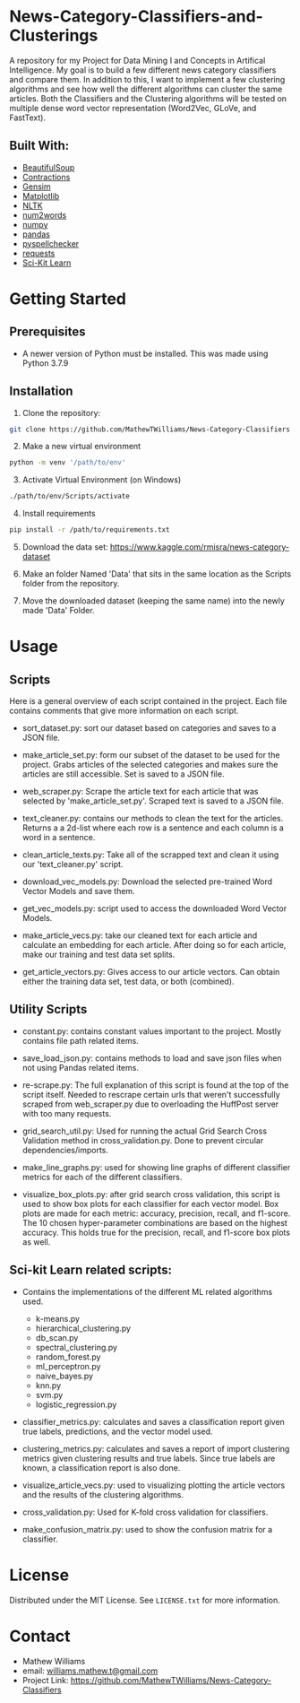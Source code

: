 # News-Category-Classifiers-and-Clusterings
A repository for my Project for Data Mining I and Concepts in Artifical Intelligence. My goal is to build a few different news category classifiers and compare them. In addition to this, I want to implement a few clustering algorithms and see how well the different algorithms can cluster the same articles. Both the Classifiers and the Clustering algorithms will be tested on multiple dense word vector representation (Word2Vec, GLoVe, and FastText). 


## Built With: 
- [BeautifulSoup](https://www.crummy.com/software/BeautifulSoup/bs4/doc/)
- [Contractions](https://github.com/kootenpv/contractions)
- [Gensim](https://radimrehurek.com/gensim/)
- [Matplotlib](https://matplotlib.org/)
- [NLTK](https://www.nltk.org/)
- [num2words](https://github.com/savoirfairelinux/num2words)
- [numpy](https://numpy.org/)
- [pandas](https://pandas.pydata.org/)
- [pyspellchecker](https://github.com/barrust/pyspellchecker)
- [requests](https://docs.python-requests.org/en/latest/)
- [Sci-Kit Learn](https://scikit-learn.org/stable/)

# Getting Started

## Prerequisites
- A newer version of Python must be installed. This was made using Python 3.7.9

## Installation
1. Clone the repository: 
```sh
git clone https://github.com/MathewTWilliams/News-Category-Classifiers
```
2. Make a new virtual environment
```sh
python -m venv '/path/to/env'
```
3. Activate Virtual Environment (on Windows)
```sh
./path/to/env/Scripts/activate
```

4. Install requirements
```sh
pip install -r /path/to/requirements.txt
```
5. Download the data set: https://www.kaggle.com/rmisra/news-category-dataset

6. Make an folder Named 'Data' that sits in the same location as the Scripts folder from the repository.

7. Move the downloaded dataset (keeping the same name) into the newly made 'Data' Folder.

# Usage
## Scripts 
Here is a general overview of each script contained in the project. Each file contains comments that give more information on each script. 

- sort_dataset.py: sort our dataset based on categories and saves to a JSON file. 

- make_article_set.py: form our subset of the dataset to be used for the project. Grabs articles of the selected categories and makes sure the articles are still accessible. Set is saved to a JSON file. 

- web_scraper.py: Scrape the article text for each article that was selected by 'make_article_set.py'. Scraped text is saved to a JSON file. 

- text_cleaner.py: contains our methods to clean the text for the articles. Returns a a 2d-list where each row is a sentence and each column is a word in a sentence. 

- clean_article_texts.py: Take all of the scrapped text and clean it using our 'text_cleaner.py' script.

- download_vec_models.py: Download the selected pre-trained Word Vector Models and save them. 

- get_vec_models.py: script used to access the downloaded Word Vector Models. 

- make_article_vecs.py: take our cleaned text for each article and calculate an embedding for each article. After doing so for each article, make our training and test data set splits. 

- get_article_vectors.py: Gives access to our article vectors. Can obtain either the training data set, test data, or both (combined). 


## Utility Scripts
- constant.py: contains constant values important to the project. Mostly contains file path related items. 

- save_load_json.py: contains methods to load and save json files when not using Pandas related items. 

- re-scrape.py: The full explanation of this script is found at the top of the script itself. Needed to rescrape certain urls that weren't successfully scraped from web_scraper.py due to overloading the HuffPost server with too many requests.  

- grid_search_util.py: Used for running the actual Grid Search Cross Validation method in 
cross_validation.py. Done to prevent circular dependencies/imports. 

- make_line_graphs.py: used for showing line graphs of different classifier metrics for each of the different classifiers. 

- visualize_box_plots.py: after grid search cross validation, this script is used to show box plots for each classifier for each vector model. Box plots are made for each metric: accuracy, precision, recall, and f1-score. The 10 chosen hyper-parameter combinations are based on the highest accuracy. This holds true for the precision, recall, and f1-score box plots as well. 


## Sci-kit Learn related scripts:
- Contains the implementations of the different ML related algorithms used. 
  - k-means.py
  - hierarchical_clustering.py
  - db_scan.py
  - spectral_clustering.py
  - random_forest.py
  - ml_perceptron.py
  - naive_bayes.py
  - knn.py
  - svm.py
  - logistic_regression.py

- classifier_metrics.py: calculates and saves a classification report given true labels, predictions, and the vector model used. 

- clustering_metrics.py: calculates and saves a report of import clustering metrics given clustering results and true labels. Since true labels are known, a classification report is also done. 

- visualize_article_vecs.py: used to visualizing plotting the article vectors and the results of the clustering algorithms. 

- cross_validation.py: Used for K-fold cross validation for classifiers.

- make_confusion_matrix.py: used to show the confusion matrix for a classifier. 

# License
Distributed under the MIT License. See ```LICENSE.txt``` for more information. 

# Contact
- Mathew Williams
- email: williams.mathew.t@gmail.com
- Project Link: https://github.com/MathewTWilliams/News-Category-Classifiers 
